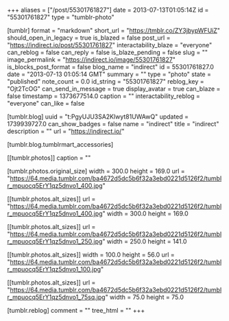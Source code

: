 +++
aliases = ["/post/55301761827"]
date = 2013-07-13T01:05:14Z
id = "55301761827"
type = "tumblr-photo"

[tumblr]
format = "markdown"
short_url = "https://tmblr.co/ZY3jbypWFUiZ"
should_open_in_legacy = true
is_blazed = false
post_url = "https://indirect.io/post/55301761827"
interactability_blaze = "everyone"
can_reblog = false
can_reply = false
is_blaze_pending = false
slug = ""
image_permalink = "https://indirect.io/image/55301761827"
is_blocks_post_format = false
blog_name = "indirect"
id = 55301761827.0
date = "2013-07-13 01:05:14 GMT"
summary = ""
type = "photo"
state = "published"
note_count = 0.0
id_string = "55301761827"
reblog_key = "Ojt2TcOG"
can_send_in_message = true
display_avatar = true
can_blaze = false
timestamp = 1373677514.0
caption = ""
interactability_reblog = "everyone"
can_like = false

[tumblr.blog]
uuid = "t:PgyUJU3SA2Klwyt81UWAwQ"
updated = 1739939727.0
can_show_badges = false
name = "indirect"
title = "indirect"
description = ""
url = "https://indirect.io/"

[tumblr.blog.tumblrmart_accessories]

[[tumblr.photos]]
caption = ""

[tumblr.photos.original_size]
width = 300.0
height = 169.0
url = "https://64.media.tumblr.com/ba4672d5dc5b6f32a3ebd0221d5126f2/tumblr_mpuocq5ErY1qz5dnvo1_400.jpg"

[[tumblr.photos.alt_sizes]]
url = "https://64.media.tumblr.com/ba4672d5dc5b6f32a3ebd0221d5126f2/tumblr_mpuocq5ErY1qz5dnvo1_400.jpg"
width = 300.0
height = 169.0

[[tumblr.photos.alt_sizes]]
url = "https://64.media.tumblr.com/ba4672d5dc5b6f32a3ebd0221d5126f2/tumblr_mpuocq5ErY1qz5dnvo1_250.jpg"
width = 250.0
height = 141.0

[[tumblr.photos.alt_sizes]]
width = 100.0
height = 56.0
url = "https://64.media.tumblr.com/ba4672d5dc5b6f32a3ebd0221d5126f2/tumblr_mpuocq5ErY1qz5dnvo1_100.jpg"

[[tumblr.photos.alt_sizes]]
url = "https://64.media.tumblr.com/ba4672d5dc5b6f32a3ebd0221d5126f2/tumblr_mpuocq5ErY1qz5dnvo1_75sq.jpg"
width = 75.0
height = 75.0

[tumblr.reblog]
comment = ""
tree_html = ""
+++
